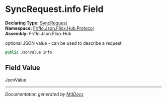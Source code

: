 ﻿<!--  
  <auto-generated>   
    The contents of this file were generated by a tool.  
    Changes to this file may be list if the file is regenerated  
  </auto-generated>   
-->

# SyncRequest.info Field

**Declaring Type:** [SyncRequest](../index.md)  
**Namespace:** [Friflo.Json.Fliox.Hub.Protocol](../../index.md)  
**Assembly:** Friflo.Json.Fliox.Hub

optional JSON value \- can be used to describe a request

```csharp
public JsonValue info;
```

## Field Value

JsonValue

___

*Documentation generated by [MdDocs](https://github.com/ap0llo/mddocs)*
